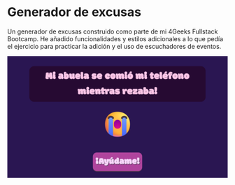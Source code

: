 # Generador de excusas

Un generador de excusas construido como parte de mi 4Geeks Fullstack Bootcamp. He añadido funcionalidades y estilos adicionales a lo que pedía el ejercicio para practicar la adición y el uso de escuchadores de eventos.

![Vista previa](src/assets/img/preview.es.png)
